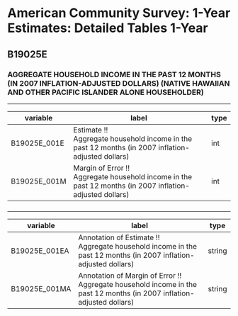 # American Community Survey: 1-Year Estimates: Detailed Tables 1-Year

## B19025E

### AGGREGATE HOUSEHOLD INCOME IN THE PAST 12 MONTHS (IN 2007 INFLATION-ADJUSTED DOLLARS) (NATIVE HAWAIIAN AND OTHER PACIFIC ISLANDER ALONE HOUSEHOLDER)

___

| variable | label | type |
| ----- | ----- | ----- |
| B19025E_001E | Estimate !!<br>Aggregate household income in the past 12 months (in 2007 inflation-adjusted dollars) | int |
| B19025E_001M | Margin of Error !!<br>Aggregate household income in the past 12 months (in 2007 inflation-adjusted dollars) | int |
### 

___

| variable | label | type |
| ----- | ----- | ----- |
| B19025E_001EA | Annotation of Estimate !!<br>Aggregate household income in the past 12 months (in 2007 inflation-adjusted dollars) | string |
| B19025E_001MA | Annotation of Margin of Error !!<br>Aggregate household income in the past 12 months (in 2007 inflation-adjusted dollars) | string |

